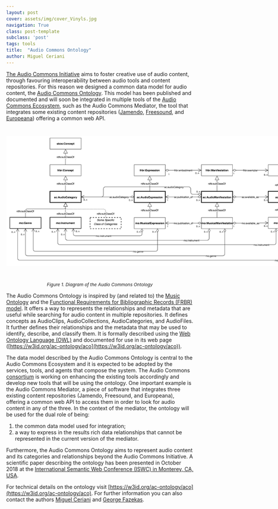 ```yaml
---
layout: post
cover: assets/img/cover_Vinyls.jpg
navigation: True
class: post-template
subclass: 'post'
tags: tools
title:  "Audio Commons Ontology"
author: Miguel Ceriani
---
```


[The Audio Commons Initiative](https://www.audiocommons.org/about/index.html#the-audio-commons-initiative) aims to foster creative use of audio content, through favouring interoperability between audio tools and content repositories.
For this reason we designed a common data model for audio content, the
[Audio Commons Ontology](https://w3id.org/ac-ontology/aco).
This model has been published and documented and will soon be integrated in
multiple tools of the [Audio Commons Ecosystem](https://www.audiocommons.org/about/index.html#the-audio-commons-ecosystem),  such as the Audio Commons Mediator, the tool that integrates some existing content
repositories ([Jamendo](https://www.jamendo.com/), [Freesound](https://freesound.org/), and [Europeana](https://www.europeana.eu/portal/en/)) offering a common web API.


<a href="/assets/img/AC_Ontology.png" target="blank"><img style="margin:auto;margin-bottom:25px;margin-top:25px;max-width:800px;" class="img-responsive" src="/assets/img/AC_Ontology.png" alt="ACE Ontology diagram.">
</a>
<p style="text-align:center; padding-top:0; font-size:85%"><em>Figure 1. Diagram of the Audio Commons Ontology</em></p>

The Audio Commons Ontology is inspired by (and related to)
the [Music Ontology](http://purl.org/ontology/mo/)
and the [Functional Requirements for Bibliographic Records (FRBR) model](http://purl.org/vocab/frbr/core).
It offers a way to represents the relationships and metadata that are useful while searching for audio content in multiple repositories.
It defines concepts as AudioClips, AudioCollections, AudioCategories, and AudioFiles.
It further defines their relationships and the metadata that may be used to
identify, describe, and classify them.
It is formally described using
the [Web Ontology Language (OWL)](http://www.w3.org/TR/2012/REC-owl2-syntax-20121211/)
and documented
for use in its web page ([https://w3id.org/ac-ontology/aco](https://w3id.org/ac-ontology/aco)).

The data model described by the Audio Commons Ontology is central to the
Audio Commons Ecosystem and it is expected to be adopted by the services, tools, and agents that compose the system.
The Audio Commons [consortium](https://www.audiocommons.org/team/) is working on enhancing the existing
tools accordingly and develop new tools that will be using the ontology. One important example is the Audio Commons Mediator, a piece of software that integrates three existing content
repositories (Jamendo, Freesound, and Europeana), offering a common web API to
access them in order to look for audio content in any of the three.
In the context of the mediator, the ontology will be used for the dual role of being:
1. the common data model used for integration;
2. a way to express in the results rich data relationships that cannot be represented in the current version of the mediator.

Furthermore, the Audio Commons Ontology aims to represent audio content and its categories and relationships beyond the Audio Commons Initiative.
A scientific paper describing the ontology has been presented in October 2018 at the
[International Semantic Web Conference (ISWC) in Monterey, CA, USA](http://iswc2018.semanticweb.org/).

For technical details on the ontology visit [https://w3id.org/ac-ontology/aco](https://w3id.org/ac-ontology/aco).
For further information you can also contact the authors [Miguel Ceriani](mailto:miguel.ceriani@gmail.com) and [George Fazekas](mailto:g.fazekas@qmul.ac.uk).
